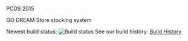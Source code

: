 PCDS 2015

GO DREAM Store stocking system

Newest build status: ![Build status](https://ci.appveyor.com/api/projects/status/qo5yo78wfn8ai0uy?svg=true)
See our build history: [Build History](https://ci.appveyor.com/project/fboja/pcds-2015-store-stocking-system/history)